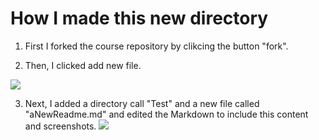 # How I made this new directory 

1. First I forked the course repository by clikcing the button "fork". 

2. Then, I clicked add new file.

![](https://github.com/ds4ph-bme/assignment1-ABeav/blob/main/Screenshots/Screen_shot_1.png)

3. Next, I added a directory call "Test" and a new file called "aNewReadme.md" and edited the Markdown to include this content and screenshots. 
![](https://github.com/ds4ph-bme/assignment1-ABeav/blob/main/Screenshots/Screen_shot_2.png)
